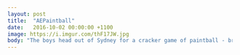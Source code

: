 ```yaml
---
layout: post
title:  "AEPaintball"
date:   2016-10-02 00:00:00 +1100
image: https://i.imgur.com/thF17JW.jpg
body: "The boys head out of Sydney for a cracker game of paintball - brother against brother!"
---
```

